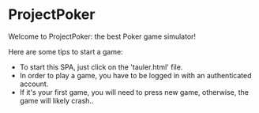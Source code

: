 # ProjectPoker
Welcome to ProjectPoker: the best Poker game simulator!

Here are some tips to start a game:
+ To start this SPA, just click on the 'tauler.html' file.
+ In order to play a game, you have to be logged in with an authenticated account.
+ If it's your first game, you will need to press new game, otherwise, the game will likely crash..
